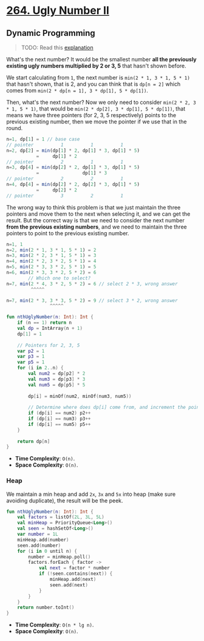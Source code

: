 # [264. Ugly Number II](https://leetcode.com/problems/ugly-number-ii/)

## Dynamic Programming

> TODO: Read this [explanation](https://mp.weixin.qq.com/s?__biz=MzU4NDE3MTEyMA%3D%3D&mid=2247490029&idx=1&sn=bba9ddff88d247db310406ee418d5a15&chksm=fd9cb2f2caeb3be4b1f84962677337dcb5884374e5b6b80340834eaff79298d11151da2dd5f7&token=252055586&lang=zh_CN#rd)

What's the next number? It would be the smallest number **all the previously existing ugly numbers multiplied by 2 or 3, 5** that hasn't shown before.

We start calculating from `1`, the next number is `min(2 * 1, 3 * 1, 5 * 1)` that hasn't shown, that is 2, and you can think that is `dp[n = 2]` which comes from `min(2 * dp[n = 1], 3 * dp[1], 5 * dp[1])`.

Then, what's the next number? Now we only need to consider `min(2 * 2, 3 * 1, 5 * 1)`, that would be `min(2 * dp[2], 3 * dp[1], 5 * dp[1])`, that means we have three pointers (for 2, 3, 5 respectively) points to the previous existing number, then we move the pointer if we use that in the round.

```js
n=1, dp[1] = 1 // base case
// pointer          1          1          1
n=2, dp[2] = min(dp[1] * 2, dp[1] * 3, dp[1] * 5)
           =     dp[1] * 2
// pointer          2          1          1
n=3, dp[4] = min(dp[2] * 2, dp[1] * 3, dp[1] * 5)
           =                dp[1] * 3
// pointer          2          2          1
n=4, dp[4] = min(dp[2] * 2, dp[2] * 3, dp[1] * 5)
           =     dp[2] * 2
// pointer          3          2          1
```

The wrong way to think this problem is that we just maintain the three pointers and move them to the next when selecting it, and we can get the result. But the correct way is that we need to consider the next number **from the previous existing numbers**, and we need to maintain the three pointers to point to the previous existing number.

```js
n=1, 1
n=2, min(2 * 1, 3 * 1, 5 * 1) = 2
n=3, min(2 * 2, 3 * 1, 5 * 1) = 3
n=4, min(2 * 2, 3 * 2, 5 * 1) = 4
n=5, min(2 * 3, 3 * 2, 5 * 1) = 5
n=6, min(2 * 3, 3 * 2, 5 * 2) = 6
        // Which one to select?
n=7, min(2 * 4, 3 * 2, 5 * 2) = 6 // select 2 * 3, wrong answer
         ^^^^^

n=7, min(2 * 3, 3 * 3, 5 * 2) = 9 // select 3 * 2, wrong answer
                ^^^^^
```

```kotlin
fun nthUglyNumber(n: Int): Int {
    if (n == 1) return n
    val dp = IntArray(n + 1)
    dp[1] = 1
    
    // Pointers for 2, 3, 5
    var p2 = 1
    var p3 = 1
    var p5 = 1
    for (i in 2..n) {
        val num2 = dp[p2] * 2
        val num3 = dp[p3] * 3
        val num5 = dp[p5] * 5
        
        dp[i] = minOf(num2, minOf(num3, num5))
        
        // Determine where does dp[i] come from, and increment the pointer
        if (dp[i] == num2) p2++
        if (dp[i] == num3) p3++
        if (dp[i] == num5) p5++
    }
    
    return dp[n]
}
```

* **Time Complexity**: `O(n)`.
* **Space Complexity**: `O(n)`.

### Heap
We maintain a min heap and add `2x`, `3x` and `5x` into heap (make sure avoiding duplicate), the result will be the peek.

```kotlin
fun nthUglyNumber(n: Int): Int {
    val factors = listOf(2L, 3L, 5L)
    val minHeap = PriorityQueue<Long>()
    val seen = hashSetOf<Long>()
    var number = 1L
    minHeap.add(number)
    seen.add(number)
    for (i in 0 until n) {
        number = minHeap.poll()
        factors.forEach { factor ->
            val next = factor * number
            if (!seen.contains(next)) {
                minHeap.add(next)
                seen.add(next)
            }
        }
    }
    return number.toInt()
}
```

* **Time Complexity**: `O(n * lg n)`.
* **Space Complexity**: `O(n)`.